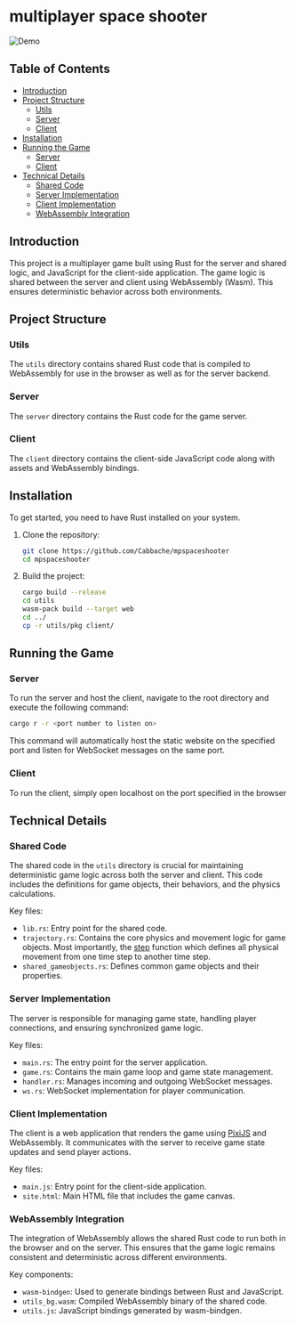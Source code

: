 # multiplayer space shooter

![Demo](https://cabbache.github.io/mpss.gif)

## Table of Contents
- [Introduction](#introduction)
- [Project Structure](#project-structure)
  - [Utils](#utils)
  - [Server](#server)
  - [Client](#client)
- [Installation](#installation)
- [Running the Game](#running-the-game)
  - [Server](#server)
  - [Client](#client)
- [Technical Details](#technical-details)
  - [Shared Code](#shared-code)
  - [Server Implementation](#server-implementation)
  - [Client Implementation](#client-implementation)
  - [WebAssembly Integration](#webassembly-integration)

## Introduction
This project is a multiplayer game built using Rust for the server and shared logic, and JavaScript for the client-side application. The game logic is shared between the server and client using WebAssembly (Wasm). This ensures deterministic behavior across both environments.

## Project Structure

### Utils
The `utils` directory contains shared Rust code that is compiled to WebAssembly for use in the browser as well as for the server backend.

### Server
The `server` directory contains the Rust code for the game server.

### Client
The `client` directory contains the client-side JavaScript code along with assets and WebAssembly bindings.

## Installation
To get started, you need to have Rust installed on your system.

1. Clone the repository:

   ```bash
   git clone https://github.com/Cabbache/mpspaceshooter
   cd mpspaceshooter
   ```

2. Build the project:

   ```bash
   cargo build --release
   cd utils
   wasm-pack build --target web
   cd ../
   cp -r utils/pkg client/
   ```

## Running the Game

### Server
To run the server and host the client, navigate to the root directory and execute the following command:

```bash
cargo r -r <port number to listen on>
```

This command will automatically host the static website on the specified port and listen for WebSocket messages on the same port.

### Client
To run the client, simply open localhost on the port specified in the browser

## Technical Details

### Shared Code
The shared code in the `utils` directory is crucial for maintaining deterministic game logic across both the server and client. This code includes the definitions for game objects, their behaviors, and the physics calculations.

Key files:
- `lib.rs`: Entry point for the shared code.
- `trajectory.rs`: Contains the core physics and movement logic for game objects. Most importantly, the [step](https://github.com/Cabbache/mpspaceshooter/blob/100faf577b112c930278113d5927afec67aec0b6/utils/src/trajectory.rs#L334) function which defines all physical movement from one time step to another time step.
- `shared_gameobjects.rs`: Defines common game objects and their properties.

### Server Implementation
The server is responsible for managing game state, handling player connections, and ensuring synchronized game logic.

Key files:
- `main.rs`: The entry point for the server application.
- `game.rs`: Contains the main game loop and game state management.
- `handler.rs`: Manages incoming and outgoing WebSocket messages.
- `ws.rs`: WebSocket implementation for player communication.

### Client Implementation
The client is a web application that renders the game using [PixiJS](https://pixijs.com/) and WebAssembly. It communicates with the server to receive game state updates and send player actions.

Key files:
- `main.js`: Entry point for the client-side application.
- `site.html`: Main HTML file that includes the game canvas.

### WebAssembly Integration
The integration of WebAssembly allows the shared Rust code to run both in the browser and on the server. This ensures that the game logic remains consistent and deterministic across different environments.

Key components:
- `wasm-bindgen`: Used to generate bindings between Rust and JavaScript.
- `utils_bg.wasm`: Compiled WebAssembly binary of the shared code.
- `utils.js`: JavaScript bindings generated by wasm-bindgen.
